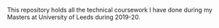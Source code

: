 This repository holds all the technical coursework I have done during my Masters at University of Leeds during 2019-20.
